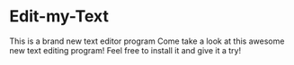 # Edit-my-Text
This is a brand new text editor program
Come take a look at this awesome new text editing program!  Feel free to install it and give it a try!
